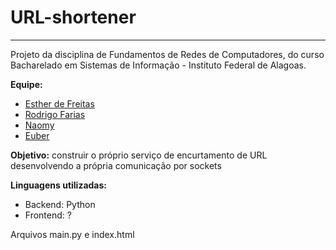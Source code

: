# URL-shortener
***
Projeto da disciplina de Fundamentos de Redes de Computadores, do curso
Bacharelado em Sistemas de Informação - 
Instituto Federal de Alagoas.

**Equipe:**
 - [Esther de Freitas](github.com/estherdefreitas)
 - [Rodrigo Farias](github.com/rodrigo-farias10)
 - [Naomy](github.com/nlas2)
 - [Euber](github.com/euberskills)

**Objetivo:** construir o próprio serviço de encurtamento de URL desenvolvendo a própria comunicação por sockets 

**Linguagens utilizadas:** 
 - Backend: Python
 - Frontend: ?

Arquivos main.py e index.html


